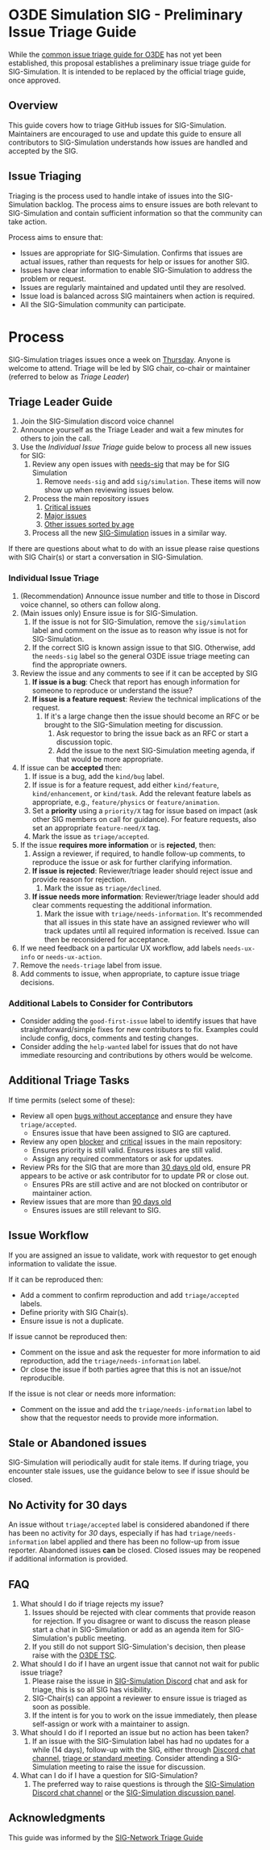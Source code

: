 # O3DE Simulation SIG - Preliminary Issue Triage Guide

While the [common issue triage guide for O3DE](https://github.com/o3de/community/issues/130) has not yet been established, this proposal establishes a preliminary issue triage guide for SIG-Simulation. It is intended to be replaced by the official triage guide, once approved.

## Overview

This guide covers how to triage GitHub issues for SIG-Simulation. Maintainers are encouraged to use and update this guide to ensure all contributors to SIG-Simulation understands how issues are handled and accepted by the SIG.

##  Issue Triaging

Triaging is the process used to handle intake of issues into the SIG-Simulation backlog. The process aims to ensure issues are both relevant to SIG-Simulation and contain sufficient information so that the community can take action.

Process aims to ensure that:
* Issues are appropriate for SIG-Simulation. Confirms that issues are actual issues, rather than requests for help or issues for another SIG.
* Issues have clear information to enable SIG-Simulation to address the problem or request.
* Issues are regularly maintained and updated until they are resolved.  
* Issue load is balanced across SIG maintainers when action is required.
* All the SIG-Simulation community can participate.

# Process

SIG-Simulation triages issues once a week on [Thursday](https://lists.o3de.org/g/o3de-calendar/calendar). Anyone is welcome to attend. Triage will be led by SIG chair, co-chair or maintainer (referred to below as *Triage Leader*)

## Triage Leader Guide

1. Join the SIG-Simulation discord voice channel
2. Announce yourself as the Triage Leader and wait a few minutes for others to join the call.
3. Use the *Individual Issue Triage* guide below to process all new issues for SIG:
   1. Review any open issues with [needs-sig](https://github.com/o3de/o3de/issues?q=is%3Aissue+is%3Aopen+label%3Aneeds-sig) that may be for SIG Simulation
        1. Remove `needs-sig` and add `sig/simulation`. These items will now show up when reviewing issues below.    
   2. Process the main repository issues
        1. [Critical issues](https://github.com/o3de/o3de/issues?q=is%3Aissue+is%3Aopen+label%3Aneeds-triage+label%3Asig%2Fsimulation++label%3Apriority%2Fcritical)
        2. [Major issues](https://github.com/o3de/o3de/issues?q=is%3Aissue+is%3Aopen+label%3Aneeds-triage+label%3Asig%2Fsimulation++label%3Apriority%2Fmajor)
        3. [Other issues sorted by age](https://github.com/o3de/o3de/issues?q=is%3Aissue+is%3Aopen+label%3Aneeds-triage+label%3Asig%2Fsimulation+sort%3Acreated-desc)
   4. Process all the new [SIG-Simulation](https://github.com/o3de/sig-simulation/issues) issues in a similar way.

If there are questions about what to do with an issue please raise questions with SIG Chair(s) or start a conversation in SIG-Simulation.

### Individual Issue Triage

1. (Recommendation) Announce issue number and title to those in Discord voice channel, so others can follow along. 
4. (Main issues only) Ensure issue is for SIG-Simulation. 
   1. If the issue is not for SIG-Simulation, remove the `sig/simulation` label and comment on the issue as to reason why issue is not for SIG-Simulation. 
   2. If the correct SIG is known assign issue to that SIG. Otherwise, add the `needs-sig` label so the general O3DE issue triage meeting can find the appropriate owners. 
5. Review the issue and any comments to see if it can be accepted by SIG
   1. **If issue is a bug**: Check that report has enough information for someone to reproduce or understand the issue?
   2. **If issue is a feature request**: Review the technical implications of the request. 
      1. If it's a large change then the issue should become an RFC or be brought to the SIG-Simulation meeting for discussion. 
         1. Ask requestor to bring the issue back as an RFC or start a discussion topic.
         2. Add the issue to the next SIG-Simulation meeting agenda, if that would be more appropriate. 
6. If issue can be **accepted** then:
   1. If issue is a bug, add the `kind/bug` label.
   2. If issue is for a feature request, add either `kind/feature`, `kind/enhancement`, or `kind/task`. Add the relevant feature labels as appropriate, e.g., `feature/physics` or `feature/animation`. 
   5. Set a **priority** using a `priority/X` tag  for issue based on impact (ask other SIG members on call for guidance).  For feature requests, also set an appropriate `feature-need/X` tag.
   7. Mark the issue as `triage/accepted`. 
8. If the issue **requires more information** or is **rejected**, then:
   1. Assign a reviewer, if required, to handle follow-up comments, to reproduce the issue or ask for further clarifying information.
   4. **If issue is rejected**: Reviewer/triage leader should reject issue and provide reason for rejection. 
      1. Mark the issue as `triage/declined`.
   5. **If issue needs more information**: Reviewer/triage leader should add clear comments requesting the additional information. 
      1. Mark the issue with `triage/needs-information`. It's recommended that all issues in this state have an assigned reviewer who will track updates until all required information is received. Issue can then be reconsidered for acceptance.
9. If we need feedback on a particular UX workflow, add labels `needs-ux-info` or `needs-ux-action`.
10. Remove the `needs-triage` label from issue.
11. Add comments to issue, when appropriate, to capture issue triage decisions.

### Additional Labels to Consider for Contributors

* Consider adding the `good-first-issue` label to identify issues that have straightforward/simple fixes for new contributors to fix. Examples could include config, docs, comments and testing changes.
* Consider adding the `help-wanted` label for issues that do not have immediate resourcing and contributions by others would be welcome.

## Additional Triage Tasks

If time permits (select some of these):

* Review all open [bugs without acceptance](https://github.com/o3de/o3de/issues?q=is%3Aissue+is%3Aopen+label%3Asig%2Fsimulation+-label%3Atriage%2Faccepted) and ensure they have `triage/accepted`.
  * Ensures issue that have been assigned to SIG are captured.
* Review any open [blocker](https://github.com/o3de/o3de/issues?q=is%3Aissue+is%3Aopen+label%3Asig%2Fsimulation+label%3Apriority%2Fblocker) and [critical](https://github.com/o3de/o3de/issues?q=is%3Aissue+is%3Aopen+label%3Asig%2Fsimulation+label%3Apriority%2Fcritical) issues in the main repository:
  * Ensures priority is still valid. Ensures issues are still valid.
  * Assign any required commentators or ask for updates.
* Review PRs for the SIG that are more than [30 days old](https://github.com/o3de/o3de/pulls?q=is%3Apr+is%3Aopen+label%3Asig%2Fsimulation+sort%3Acreated-asc) old, ensure PR appears to be active or ask contributor for to update PR or close out. 
  * Ensures PRs are still active and are not blocked on contributor or maintainer action.  
* Review issues that are more than [90 days old](https://github.com/o3de/o3de/issues?q=is%3Aissue+is%3Aopen+label%3Asig%2Fsimulation+sort%3Acreated-asc)
  * Ensures issues are still relevant to SIG. 

## Issue Workflow

If you are assigned an issue to validate, work with requestor to get enough information to validate the issue.

If it can be reproduced then:

* Add a comment to confirm reproduction and add `triage/accepted` labels.
* Define priority with SIG Chair(s).
* Ensure issue is not a duplicate.

If issue cannot be reproduced then:

* Comment on the issue and ask the requester for more information to aid reproduction, add the `triage/needs-information` label.
* Or close the issue if both parties agree that this is not an issue/not reproducible.

If the issue is not clear or needs more information:

* Comment on the issue and add the `triage/needs-information` label to show that the requestor needs to provide more information.

## Stale or Abandoned issues

SIG-Simulation will periodically audit for stale items. If during triage, you encounter stale issues, use the guidance below to see if issue should be closed.

## No Activity for 30 days

An issue without `triage/accepted` label is considered abandoned if there has been no activity for *30* days, especially if has had `triage/needs-information` label applied and there has been no follow-up from issue reporter.  Abandoned issues **can** be closed. Closed issues may be reopened if additional information is provided.

## FAQ

1. What should I do if triage rejects my issue?
   1. Issues should be rejected with clear comments that provide reason for rejection. If you disagree or want to discuss the reason please start a chat in SIG-Simulation or add as an agenda item for SIG-Simulation's public meeting.
   2. If you still do not support SIG-Simulation's decision, then please raise with the [O3DE TSC](https://github.com/o3de/tsc).
2. What should I do if I have an urgent issue that cannot not wait for public issue triage?
   1. Please raise the issue in [SIG-Simulation Discord](https://discord.gg/6nSYcUBaR3) chat and ask for triage, this is so all SIG has visibility.
   2. SIG-Chair(s) can appoint a reviewer to ensure issue is triaged as soon as possible.
   3. If the intent is for you to work on the issue immediately, then please self-assign or work with a maintainer to assign.
3. What should I do if I reported an issue but no action has been taken?
   1. If an issue with the SIG-Simulation label has had no updates for a while (14 days), follow-up with the SIG, either through [Discord chat channel](https://discord.gg/6nSYcUBaR3), [triage or standard meeting](https://lists.o3de.org/g/o3de-calendar/calendar). Consider attending a SIG-Simulation meeting to raise the issue for discussion.
4. What can I do if I have a question for SIG-Simulation?
    1. The preferred way to raise questions is through the [SIG-Simulation Discord chat channel](https://discord.gg/6nSYcUBaR3) or the [SIG-Simulation discussion panel](https://github.com/o3de/sig-simulation/discussions).


## Acknowledgments

This guide was informed by the [SIG-Network Triage Guide](https://raw.githubusercontent.com/o3de/sig-network/main/TRIAGE_GUIDE.md)
